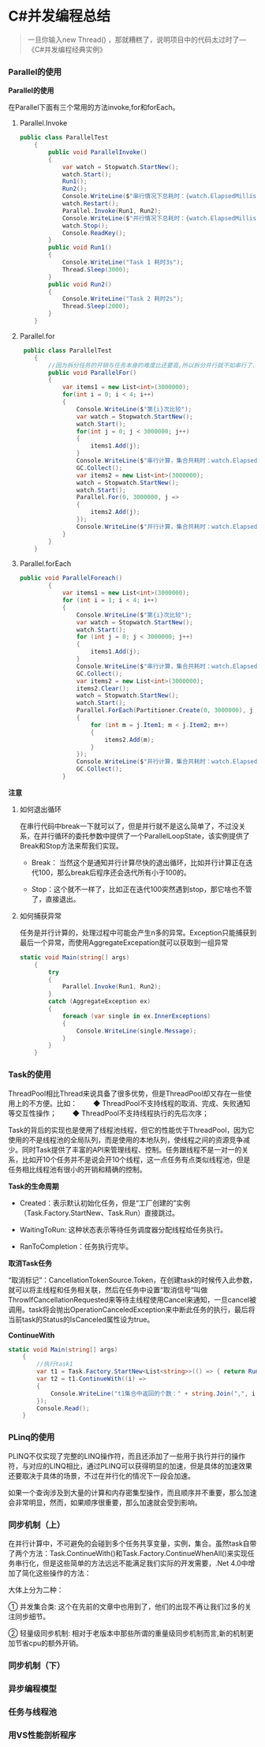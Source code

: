# C#并发编程总结

> 一旦你输入new Thread() ，那就糟糕了，说明项目中的代码太过时了—《C#并发编程经典实例》

### Parallel的使用

**Parallel的使用**

在Parallel下面有三个常用的方法invoke,for和forEach。

1. Parallel.Invoke

   ```c#
   public class ParallelTest
       {
           public void ParallelInvoke()
           {
               var watch = Stopwatch.StartNew();
               watch.Start();
               Run1();
               Run2();
               Console.WriteLine($"串行情况下总耗时：{watch.ElapsedMilliseconds}");
               watch.Restart();
               Parallel.Invoke(Run1, Run2); 
               Console.WriteLine($"并行情况下总耗时：{watch.ElapsedMilliseconds}");
               watch.Stop();
               Console.ReadKey();
           }
           public void Run1()
           {
               Console.WriteLine("Task 1 耗时3s");
               Thread.Sleep(3000);
           }
           public void Run2()
           {
               Console.WriteLine("Task 2 耗时2s");
               Thread.Sleep(2000);
           }
       }
   ```

2. Parallel.for

   ```c#
    public class ParallelTest
       {
           //因为拆分任务的开销与任务本身的难度比还要高,所以拆分并行就不如串行了.
           public void ParallelFor()
           {
               var items1 = new List<int>(3000000);
               for(int i = 0; i < 4; i++)
               {
                   Console.WriteLine($"第{i}次比较");
                   var watch = Stopwatch.StartNew();
                   watch.Start();
                   for(int j = 0; j < 3000000; j++)
                   {
                       items1.Add(j);
                   }
                   Console.WriteLine($"串行计算，集合共耗时：watch.ElapsedMilliseconds}");
                   GC.Collect();
                   var items2 = new List<int>(3000000);
                   watch = Stopwatch.StartNew();
                   watch.Start();
                   Parallel.For(0, 3000000, j =>
                   {
                       items2.Add(j);
                   });
                   Console.WriteLine($"并行计算，集合共耗时：watch.ElapsedMilliseconds}");
               }
           }
       }
   ```

3. Parallel.forEach

   ```c#
   public void ParallelForeach()
           {
               var items1 = new List<int>(3000000);
               for (int i = 1; i < 4; i++)
               {
                   Console.WriteLine($"第{i}次比较");
                   var watch = Stopwatch.StartNew();
                   watch.Start();
                   for (int j = 0; j < 3000000; j++)
                   {
                       items1.Add(j);
                   }
                   Console.WriteLine($"串行计算，集合共耗时：watch.ElapsedMilliseconds}");
                   GC.Collect();
                   var items2 = new List<int>(3000000);
                   items2.Clear();
                   watch = Stopwatch.StartNew();
                   watch.Start();
                   Parallel.ForEach(Partitioner.Create(0, 3000000), j =>
                   {                    
                       for (int m = j.Item1; m < j.Item2; m++)
                       {
                           items2.Add(m);
                       }
                   });
                   Console.WriteLine($"并行计算，集合共耗时：watch.ElapsedMilliseconds}");
                   GC.Collect();
               }
   ```

**注意**

1. 如何退出循环

   在串行代码中break一下就可以了，但是并行就不是这么简单了，不过没关系，在并行循环的委托参数中提供了一个ParallelLoopState，该实例提供了Break和Stop方法来帮我们实现。

   - Break： 当然这个是通知并行计算尽快的退出循环，比如并行计算正在迭代100，那么break后程序还会迭代所有小于100的。

   - Stop：这个就不一样了，比如正在迭代100突然遇到stop，那它啥也不管了，直接退出。

2. 如何捕获异常

   任务是并行计算的，处理过程中可能会产生n多的异常。Exception只能捕获到最后一个异常，而使用AggregateExcepation就可以获取到一组异常

   ```c#
   static void Main(string[] args)
       {
           try
           {
               Parallel.Invoke(Run1, Run2);
           }
           catch (AggregateException ex)
           {
               foreach (var single in ex.InnerExceptions)
               {
                   Console.WriteLine(single.Message);
               }
           }
       }
   ```

### Task的使用

ThreadPool相比Thread来说具备了很多优势，但是ThreadPool却又存在一些使用上的不方便。比如：
　　◆ ThreadPool不支持线程的取消、完成、失败通知等交互性操作；
　　◆ ThreadPool不支持线程执行的先后次序；

Task的背后的实现也是使用了线程池线程，但它的性能优于ThreadPool，因为它使用的不是线程池的全局队列，而是使用的本地队列，使线程之间的资源竞争减少。同时Task提供了丰富的API来管理线程、控制。任务跟线程不是一对一的关系，比如开10个任务并不是说会开10个线程，这一点任务有点类似线程池，但是任务相比线程池有很小的开销和精确的控制。

**Task的生命周期**

- Created：表示默认初始化任务，但是“工厂创建的”实例（Task.Factory.StartNew、Task.Run）直接跳过。

- WaitingToRun: 这种状态表示等待任务调度器分配线程给任务执行。

- RanToCompletion：任务执行完毕。

**取消Task任务**

“取消标记”：CancellationTokenSource.Token，在创建task的时候传入此参数，就可以将主线程和任务相关联，然后在任务中设置“取消信号“叫做ThrowIfCancellationRequested来等待主线程使用Cancel来通知，一旦cancel被调用。task将会抛出OperationCanceledException来中断此任务的执行，最后将当前task的Status的IsCanceled属性设为true。 

**ContinueWith**

```c#
static void Main(string[] args)
    {
        //执行task1
        var t1 = Task.Factory.StartNew<List<string>>(() => { return Run1(); });
        var t2 = t1.ContinueWith((i) =>
        {
            Console.WriteLine("t1集合中返回的个数：" + string.Join(",", i.Result));
        });
        Console.Read();
    }
```



### PLinq的使用

PLINQ不仅实现了完整的LINQ操作符，而且还添加了一些用于执行并行的操作符，与对应的LINQ相比，通过PLINQ可以获得明显的加速，但是具体的加速效果还要取决于具体的场景，不过在并行化的情况下一段会加速。

如果一个查询涉及到大量的计算和内存密集型操作，而且顺序并不重要，那么加速会非常明显，然而，如果顺序很重要，那么加速就会受到影响。



### 同步机制（上）

在并行计算中，不可避免的会碰到多个任务共享变量，实例，集合。虽然task自带了两个方法：Task.ContinueWith()和Task.Factory.ContinueWhenAll()来实现任务串行化，但是这些简单的方法远远不能满足我们实际的开发需要，.Net 4.0中增加了简化这些操作的方法：

大体上分为二种：

①   并发集合类:           这个在先前的文章中也用到了，他们的出现不再让我们过多的关注同步细节。

②  轻量级同步机制:      相对于老版本中那些所谓的重量级同步机制而言,新的机制更加节省cpu的额外开销。

### 同步机制（下）



### 异步编程模型



### 任务与线程池



### 用VS性能剖析程序



